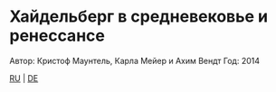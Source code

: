 # Хайдельберг в средневековье и ренессансе

Автор: Кристоф Маунтель, Карла Мейер и Ахим Вендт
Год: 2014

[RU](./ru/README.md) | [DE](./de/README.md)